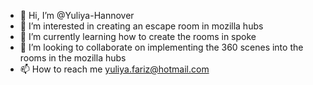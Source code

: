 - 👋 Hi, I’m @Yuliya-Hannover
- 👀 I’m interested in creating an escape room in mozilla hubs
- 🌱 I’m currently learning how to create the rooms in spoke
- 💞️ I’m looking to collaborate on implementing the 360 scenes into the rooms in the mozilla hubs
- 📫 How to reach me yuliya.fariz@hotmail.com

<!---
Yuliya-Hannover/Yuliya-Hannover is a ✨ special ✨ repository because its `README.md` (this file) appears on your GitHub profile.
You can click the Preview link to take a look at your changes.
--->
